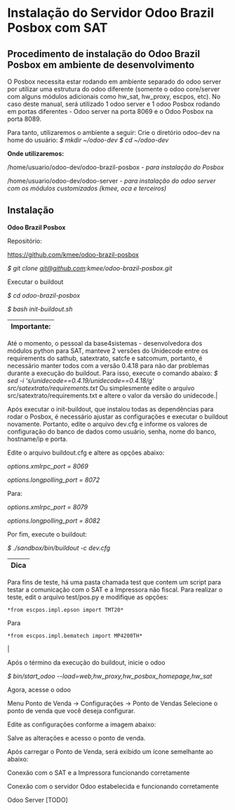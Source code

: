# Instalação do Servidor Odoo Brazil Posbox com SAT

## Procedimento de instalação do Odoo Brazil Posbox em ambiente de desenvolvimento

O Posbox necessita estar rodando em ambiente separado do odoo server por utilizar uma estrutura do odoo diferente (somente o odoo core/server com alguns módulos adicionais como hw_sat, hw_proxy, escpos, etc). No caso deste manual, será utilizado 1 odoo server e 1 odoo Posbox rodando em portas diferentes - Odoo server na porta 8069 e o Odoo Posbox na porta 8089.

Para tanto, utilizaremos o ambiente a seguir:
Crie o diretório odoo-dev na home do usuário:
	*$ mkdir ~/odoo-dev*
	*$ cd ~/odoo-dev*

**Onde utilizaremos:**

/home/usuario/odoo-dev/odoo-brazil-posbox - *para instalação do Posbox*

/home/usuario/odoo-dev/odoo-server - *para instalação do odoo server com os módulos customizados (kmee, oca e terceiros)*

## Instalação
**Odoo Brazil Posbox**

Repositório:

https://github.com/kmee/odoo-brazil-posbox

  *$ git clone git@github.com:kmee/odoo-brazil-posbox.git*

Executar o buildout

  *$ cd odoo-brazil-posbox*

  *$ bash init-buildout.sh*

**Importante:**|
---------------|
Até o momento, o pessoal da base4sistemas - desenvolvedora dos módulos python para SAT, manteve 2 versões do Unidecode entre os requirements do sathub, satextrato, satcfe e satcomum, portanto, é necessário manter todos com a versão 0.4.18 para não dar problemas durante a execução do buildout. Para isso, execute o comando abaixo:
  *$ sed -i 's/unidecode==0.4.19/unidecode==0.4.18/g' src/satextrato/requirements.txt*
Ou simplesmente edite o arquivo src/satextrato/requirements.txt e altere o valor da versão do unidecode.|



Após executar o init-buildout, que instalou todas as dependências para rodar o Posbox, é necessário ajustar as configurações e executar o buildout novamente. Portanto, edite o arquivo dev.cfg e informe os valores de configuração do banco de dados como usuário, senha, nome do banco, hostname/ip e porta.

Edite o arquivo buildout.cfg e altere as opções abaixo:

  *options.xmlrpc_port = 8069*

  *options.longpolling_port = 8072*

Para:

  *options.xmlrpc_port = 8079*

  *options.longpolling_port = 8082*


Por fim, execute o buildout:

  *$ ./sandbox/bin/buildout -c dev.cfg*

Dica|
----|
Para fins de teste, há uma pasta chamada test que contem um script para testar a comunicação com o SAT e a Impressora não fiscal. Para realizar o teste, edit o arquivo test/pos.py e modifique as opções:

	*from escpos.impl.epson import TMT20*

Para

	*from escpos.impl.bematech import MP4200TH*
|


Após o término da execução do buildout, inicie o odoo

  *$ bin/start_odoo --load=web,hw_proxy,hw_posbox_homepage,hw_sat*

Agora, acesse o odoo

Menu Ponto de Venda → Configurações → Ponto de Vendas
Selecione o ponto de venda que você deseja configurar.



Edite as configurações conforme a imagem abaixo:




Salve as alterações e acesso o ponto de venda.

Após carregar o Ponto de Venda, será exibido um ícone semelhante ao abaixo:


 Conexão com o SAT e a Impressora funcionando corretamente

 Conexão com o servidor Odoo estabelecida e funcionando corretamente

Odoo Server [TODO]
